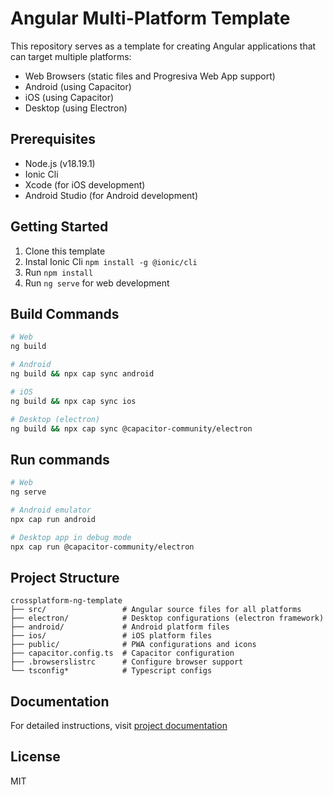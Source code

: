 # Angular Multi-Platform Template

This repository serves as a template for creating Angular applications that can target multiple platforms:

- Web Browsers (static files and Progresiva Web App support)
- Android (using Capacitor)
- iOS (using Capacitor)
- Desktop (using Electron)

## Prerequisites

- Node.js (v18.19.1)
- Ionic Cli
- Xcode (for iOS development)
- Android Studio (for Android development)

## Getting Started

1. Clone this template
2. Instal Ionic Cli `npm install -g @ionic/cli`
3. Run `npm install`
4. Run `ng serve` for web development

## Build Commands

```bash
# Web
ng build

# Android
ng build && npx cap sync android

# iOS
ng build && npx cap sync ios

# Desktop (electron)
ng build && npx cap sync @capacitor-community/electron
```

## Run commands

```bash
# Web
ng serve

# Android emulator
npx cap run android

# Desktop app in debug mode
npx cap run @capacitor-community/electron
```


## Project Structure

```
crossplatform-ng-template
├── src/                 # Angular source files for all platforms
├── electron/            # Desktop configurations (electron framework)
├── android/             # Android platform files
├── ios/                 # iOS platform files
├── public/              # PWA configurations and icons
├── capacitor.config.ts  # Capacitor configuration
├── .browserslistrc      # Configure browser support
└── tsconfig*            # Typescript configs
```

## Documentation

For detailed instructions, visit [project documentation](docs/index.md)

## License

MIT